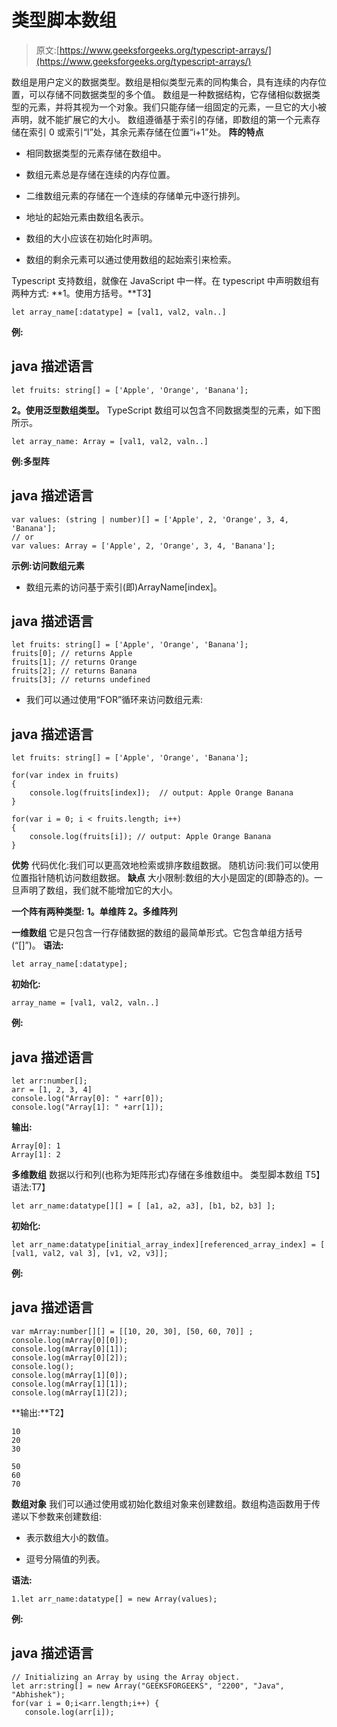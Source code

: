 # 类型脚本数组

> 原文:[https://www.geeksforgeeks.org/typescript-arrays/](https://www.geeksforgeeks.org/typescript-arrays/)

数组是用户定义的数据类型。数组是相似类型元素的同构集合，具有连续的内存位置，可以存储不同数据类型的多个值。
数组是一种数据结构，它存储相似数据类型的元素，并将其视为一个对象。我们只能存储一组固定的元素，一旦它的大小被声明，就不能扩展它的大小。
数组遵循基于索引的存储，即数组的第一个元素存储在索引 0 或索引“I”处，其余元素存储在位置“i+1”处。
**阵的特点**

*   相同数据类型的元素存储在数组中。

*   数组元素总是存储在连续的内存位置。

*   二维数组元素的存储在一个连续的存储单元中逐行排列。

*   地址的起始元素由数组名表示。

*   数组的大小应该在初始化时声明。

*   数组的剩余元素可以通过使用数组的起始索引来检索。

Typescript 支持数组，就像在 JavaScript 中一样。在 typescript 中声明数组有两种方式:
**1。使用方括号。**T3】

```
let array_name[:datatype] = [val1, val2, valn..]  
```

**例:**

## java 描述语言

```
let fruits: string[] = ['Apple', 'Orange', 'Banana'];
```

**2。使用泛型数组类型。**
TypeScript 数组可以包含不同数据类型的元素，如下图所示。

```
let array_name: Array = [val1, val2, valn..]  
```

**例:多型阵**

## java 描述语言

```
var values: (string | number)[] = ['Apple', 2, 'Orange', 3, 4, 'Banana'];
// or
var values: Array = ['Apple', 2, 'Orange', 3, 4, 'Banana'];
```

**示例:访问数组元素**

*   数组元素的访问基于索引(即)ArrayName[index]。

## java 描述语言

```
let fruits: string[] = ['Apple', 'Orange', 'Banana'];
fruits[0]; // returns Apple
fruits[1]; // returns Orange
fruits[2]; // returns Banana
fruits[3]; // returns undefined
```

*   我们可以通过使用“FOR”循环来访问数组元素:

## java 描述语言

```
let fruits: string[] = ['Apple', 'Orange', 'Banana'];

for(var index in fruits)
{
    console.log(fruits[index]);  // output: Apple Orange Banana
}

for(var i = 0; i < fruits.length; i++)
{
    console.log(fruits[i]); // output: Apple Orange Banana
}
```

**优势**
代码优化:我们可以更高效地检索或排序数组数据。
随机访问:我们可以使用位置指针随机访问数组数据。
**缺点**
大小限制:数组的大小是固定的(即静态的)。一旦声明了数组，我们就不能增加它的大小。

**一个阵有两种类型:**
**1。单维阵**
**2。多维阵列**

**一维数组**
它是只包含一行存储数据的数组的最简单形式。它包含单组方括号(“[]”)。
**语法:**

```
let array_name[:datatype]; 
```

**初始化:**

```
array_name = [val1, val2, valn..]
```

**例:**

## java 描述语言

```
let arr:number[];  
arr = [1, 2, 3, 4]  
console.log("Array[0]: " +arr[0]);  
console.log("Array[1]: " +arr[1]); 
```

**输出:**

```
Array[0]: 1
Array[1]: 2
```

**多维数组**
数据以行和列(也称为矩阵形式)存储在多维数组中。
类型脚本数组
T5】语法:T7】

```
let arr_name:datatype[][] = [ [a1, a2, a3], [b1, b2, b3] ];  
```

**初始化:**

```
let arr_name:datatype[initial_array_index][referenced_array_index] = [ [val1, val2, val 3], [v1, v2, v3]];  
```

**例:**

## java 描述语言

```
var mArray:number[][] = [[10, 20, 30], [50, 60, 70]] ; 
console.log(mArray[0][0]); 
console.log(mArray[0][1]); 
console.log(mArray[0][2]); 
console.log(); 
console.log(mArray[1][0]); 
console.log(mArray[1][1]); 
console.log(mArray[1][2]); 
```

**输出:**T2】

```
10
20
30

50
60
70
```

**数组对象**
我们可以通过使用或初始化数组对象来创建数组。数组构造函数用于传递以下参数来创建数组:

*   表示数组大小的数值。

*   逗号分隔值的列表。

**语法:**

```
1.let arr_name:datatype[] = new Array(values);  
```

**例:**

## java 描述语言

```
// Initializing an Array by using the Array object. 
let arr:string[] = new Array("GEEKSFORGEEKS", "2200", "Java", "Abhishek"); 
for(var i = 0;i<arr.length;i++) {  
   console.log(arr[i]); 
```